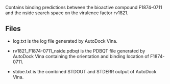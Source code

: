 Contains binding predictions between the bioactive compound F1874-0711 and the nside search space on the virulence factor rv1821.

## Files

- log.txt is the log file generated by AutoDock Vina.

- rv1821_F1874-0711_nside.pdbqt is the PDBQT file generated by AutoDock Vina containing the orientation and binding location of F1874-0711.

- stdoe.txt is the combined STDOUT and STDERR output of AutoDock Vina.

